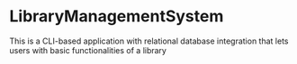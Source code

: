 # LibraryManagementSystem
This is a CLI-based application with relational database integration that lets users with basic functionalities of a library
